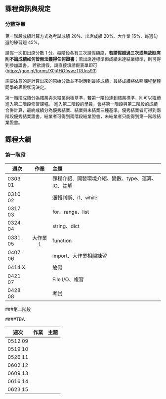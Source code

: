 ## 課程資訊與規定

### 分數評量

第一階段成績計算方式為考試成績 20%、出席成績 20%、大作業 15%、每週勾選的練習題 45%。

請假一次扣出席分數 1 分。每階段各有三次請假額度，**若請假超過三次或無故缺席則不論成績如何皆無法獲得任何證書**；若出席達標準但成績未達結業標準，則可得到參加證書。
若欲請假，請直接填請假表單即可 (https://goo.gl/forms/X0jAHOfwwzTRUqs93)

需要注意的是計算出來的原始分數並不對應到最終成績，最終成績將依照課程整體同學的表現狀況決定。

第一階段成績分為結業與未結業兩種基準，若第一階段達到結業標準，則可以繼續進入第二階段修習課程。
進入第二階段的學員，會將第一階段與第二階段的成績合併計算，最終成績分為優秀結業、結業與未結業三種基準。優秀結業者可得到兩階段優秀結業證書，結業者可得到兩階段結業證書，未結業者只能得到第一階段結業證書。


## 課程大綱

### 第一階段

| 週次    | 作業      | 主題                                   |
| ------- |:---------:|:-------------------------------------- |
| 0303 01 |           | 課程介紹、開發環境介紹、變數、type、運算、IO、註解 |
| 0310 02 |           | 邏輯判斷、if、while |
| 0317 03 |           | for、range、list |
| 0324 04 |           | string、dict |
| 0331 05 | 大作業1   | function |
| 0407 06 |           | import、大作業相關練習 |
| 0414 X  |           | 放假 |
| 0421 07 |           | File I/O、複習 |
| 0428 08 |           | 考試 |

###第二階段

####TBA

| 週次    | 作業      | 主題                                   |
| ------- |:---------:|:-------------------------------------- |
| 0512 09 |           |  |
| 0519 10 |           |  |
| 0526 11 |           |  |
| 0602 12 |           |  |
| 0609 13 |           |  |
| 0616 14 |           |      |
| 0623 15 |           |      |